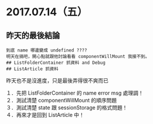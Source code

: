 # 2017.07.14（五）  


## 昨天的最後結論
```
到底 name 哪邊變成 undefined ????  
明天在搞吧，開心點就跟他討論看看 componentWillMount 我接不到。  
## ListFolderContainer 抓資料 and Debug  
## ListArticle 抓資料  
```

昨天也不是沒進度，只是最後弄得很不爽而已  
  
１．先把 ListFolderContainer 的 name error msg 處理調！  
２．測試清楚 componentWillMount 的順序問題  
３．測試清楚 state 跟 sessionStorage 的格式問題！  
４．再來才是回到 ListArticle 中！  
